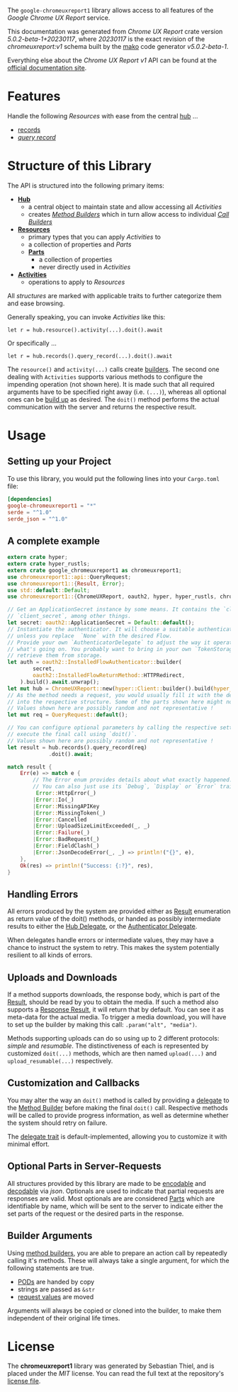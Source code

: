 <!---
DO NOT EDIT !
This file was generated automatically from 'src/generator/templates/api/README.md.mako'
DO NOT EDIT !
-->
The `google-chromeuxreport1` library allows access to all features of the *Google Chrome UX Report* service.

This documentation was generated from *Chrome UX Report* crate version *5.0.2-beta-1+20230117*, where *20230117* is the exact revision of the *chromeuxreport:v1* schema built by the [mako](http://www.makotemplates.org/) code generator *v5.0.2-beta-1*.

Everything else about the *Chrome UX Report* *v1* API can be found at the
[official documentation site](https://developers.google.com/web/tools/chrome-user-experience-report/api/reference).
# Features

Handle the following *Resources* with ease from the central [hub](https://docs.rs/google-chromeuxreport1/5.0.2-beta-1+20230117/google_chromeuxreport1/ChromeUXReport) ... 

* [records](https://docs.rs/google-chromeuxreport1/5.0.2-beta-1+20230117/google_chromeuxreport1/api::Record)
 * [*query record*](https://docs.rs/google-chromeuxreport1/5.0.2-beta-1+20230117/google_chromeuxreport1/api::RecordQueryRecordCall)




# Structure of this Library

The API is structured into the following primary items:

* **[Hub](https://docs.rs/google-chromeuxreport1/5.0.2-beta-1+20230117/google_chromeuxreport1/ChromeUXReport)**
    * a central object to maintain state and allow accessing all *Activities*
    * creates [*Method Builders*](https://docs.rs/google-chromeuxreport1/5.0.2-beta-1+20230117/google_chromeuxreport1/client::MethodsBuilder) which in turn
      allow access to individual [*Call Builders*](https://docs.rs/google-chromeuxreport1/5.0.2-beta-1+20230117/google_chromeuxreport1/client::CallBuilder)
* **[Resources](https://docs.rs/google-chromeuxreport1/5.0.2-beta-1+20230117/google_chromeuxreport1/client::Resource)**
    * primary types that you can apply *Activities* to
    * a collection of properties and *Parts*
    * **[Parts](https://docs.rs/google-chromeuxreport1/5.0.2-beta-1+20230117/google_chromeuxreport1/client::Part)**
        * a collection of properties
        * never directly used in *Activities*
* **[Activities](https://docs.rs/google-chromeuxreport1/5.0.2-beta-1+20230117/google_chromeuxreport1/client::CallBuilder)**
    * operations to apply to *Resources*

All *structures* are marked with applicable traits to further categorize them and ease browsing.

Generally speaking, you can invoke *Activities* like this:

```Rust,ignore
let r = hub.resource().activity(...).doit().await
```

Or specifically ...

```ignore
let r = hub.records().query_record(...).doit().await
```

The `resource()` and `activity(...)` calls create [builders][builder-pattern]. The second one dealing with `Activities` 
supports various methods to configure the impending operation (not shown here). It is made such that all required arguments have to be 
specified right away (i.e. `(...)`), whereas all optional ones can be [build up][builder-pattern] as desired.
The `doit()` method performs the actual communication with the server and returns the respective result.

# Usage

## Setting up your Project

To use this library, you would put the following lines into your `Cargo.toml` file:

```toml
[dependencies]
google-chromeuxreport1 = "*"
serde = "^1.0"
serde_json = "^1.0"
```

## A complete example

```Rust
extern crate hyper;
extern crate hyper_rustls;
extern crate google_chromeuxreport1 as chromeuxreport1;
use chromeuxreport1::api::QueryRequest;
use chromeuxreport1::{Result, Error};
use std::default::Default;
use chromeuxreport1::{ChromeUXReport, oauth2, hyper, hyper_rustls, chrono, FieldMask};

// Get an ApplicationSecret instance by some means. It contains the `client_id` and 
// `client_secret`, among other things.
let secret: oauth2::ApplicationSecret = Default::default();
// Instantiate the authenticator. It will choose a suitable authentication flow for you, 
// unless you replace  `None` with the desired Flow.
// Provide your own `AuthenticatorDelegate` to adjust the way it operates and get feedback about 
// what's going on. You probably want to bring in your own `TokenStorage` to persist tokens and
// retrieve them from storage.
let auth = oauth2::InstalledFlowAuthenticator::builder(
        secret,
        oauth2::InstalledFlowReturnMethod::HTTPRedirect,
    ).build().await.unwrap();
let mut hub = ChromeUXReport::new(hyper::Client::builder().build(hyper_rustls::HttpsConnectorBuilder::new().with_native_roots().https_or_http().enable_http1().enable_http2().build()), auth);
// As the method needs a request, you would usually fill it with the desired information
// into the respective structure. Some of the parts shown here might not be applicable !
// Values shown here are possibly random and not representative !
let mut req = QueryRequest::default();

// You can configure optional parameters by calling the respective setters at will, and
// execute the final call using `doit()`.
// Values shown here are possibly random and not representative !
let result = hub.records().query_record(req)
             .doit().await;

match result {
    Err(e) => match e {
        // The Error enum provides details about what exactly happened.
        // You can also just use its `Debug`, `Display` or `Error` traits
         Error::HttpError(_)
        |Error::Io(_)
        |Error::MissingAPIKey
        |Error::MissingToken(_)
        |Error::Cancelled
        |Error::UploadSizeLimitExceeded(_, _)
        |Error::Failure(_)
        |Error::BadRequest(_)
        |Error::FieldClash(_)
        |Error::JsonDecodeError(_, _) => println!("{}", e),
    },
    Ok(res) => println!("Success: {:?}", res),
}

```
## Handling Errors

All errors produced by the system are provided either as [Result](https://docs.rs/google-chromeuxreport1/5.0.2-beta-1+20230117/google_chromeuxreport1/client::Result) enumeration as return value of
the doit() methods, or handed as possibly intermediate results to either the 
[Hub Delegate](https://docs.rs/google-chromeuxreport1/5.0.2-beta-1+20230117/google_chromeuxreport1/client::Delegate), or the [Authenticator Delegate](https://docs.rs/yup-oauth2/*/yup_oauth2/trait.AuthenticatorDelegate.html).

When delegates handle errors or intermediate values, they may have a chance to instruct the system to retry. This 
makes the system potentially resilient to all kinds of errors.

## Uploads and Downloads
If a method supports downloads, the response body, which is part of the [Result](https://docs.rs/google-chromeuxreport1/5.0.2-beta-1+20230117/google_chromeuxreport1/client::Result), should be
read by you to obtain the media.
If such a method also supports a [Response Result](https://docs.rs/google-chromeuxreport1/5.0.2-beta-1+20230117/google_chromeuxreport1/client::ResponseResult), it will return that by default.
You can see it as meta-data for the actual media. To trigger a media download, you will have to set up the builder by making
this call: `.param("alt", "media")`.

Methods supporting uploads can do so using up to 2 different protocols: 
*simple* and *resumable*. The distinctiveness of each is represented by customized 
`doit(...)` methods, which are then named `upload(...)` and `upload_resumable(...)` respectively.

## Customization and Callbacks

You may alter the way an `doit()` method is called by providing a [delegate](https://docs.rs/google-chromeuxreport1/5.0.2-beta-1+20230117/google_chromeuxreport1/client::Delegate) to the 
[Method Builder](https://docs.rs/google-chromeuxreport1/5.0.2-beta-1+20230117/google_chromeuxreport1/client::CallBuilder) before making the final `doit()` call. 
Respective methods will be called to provide progress information, as well as determine whether the system should 
retry on failure.

The [delegate trait](https://docs.rs/google-chromeuxreport1/5.0.2-beta-1+20230117/google_chromeuxreport1/client::Delegate) is default-implemented, allowing you to customize it with minimal effort.

## Optional Parts in Server-Requests

All structures provided by this library are made to be [encodable](https://docs.rs/google-chromeuxreport1/5.0.2-beta-1+20230117/google_chromeuxreport1/client::RequestValue) and 
[decodable](https://docs.rs/google-chromeuxreport1/5.0.2-beta-1+20230117/google_chromeuxreport1/client::ResponseResult) via *json*. Optionals are used to indicate that partial requests are responses 
are valid.
Most optionals are are considered [Parts](https://docs.rs/google-chromeuxreport1/5.0.2-beta-1+20230117/google_chromeuxreport1/client::Part) which are identifiable by name, which will be sent to 
the server to indicate either the set parts of the request or the desired parts in the response.

## Builder Arguments

Using [method builders](https://docs.rs/google-chromeuxreport1/5.0.2-beta-1+20230117/google_chromeuxreport1/client::CallBuilder), you are able to prepare an action call by repeatedly calling it's methods.
These will always take a single argument, for which the following statements are true.

* [PODs][wiki-pod] are handed by copy
* strings are passed as `&str`
* [request values](https://docs.rs/google-chromeuxreport1/5.0.2-beta-1+20230117/google_chromeuxreport1/client::RequestValue) are moved

Arguments will always be copied or cloned into the builder, to make them independent of their original life times.

[wiki-pod]: http://en.wikipedia.org/wiki/Plain_old_data_structure
[builder-pattern]: http://en.wikipedia.org/wiki/Builder_pattern
[google-go-api]: https://github.com/google/google-api-go-client

# License
The **chromeuxreport1** library was generated by Sebastian Thiel, and is placed 
under the *MIT* license.
You can read the full text at the repository's [license file][repo-license].

[repo-license]: https://github.com/Byron/google-apis-rsblob/main/LICENSE.md

